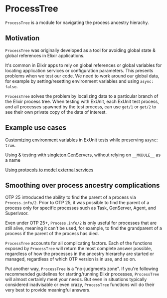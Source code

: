 # ProcessTree

<!-- MDOC -->
<!-- INCLUDE -->

`ProcessTree` is a module for navigating the process ancestry hierachy.

## Motivation

`ProcessTree` was originally developed as a tool for avoiding global state & global references in Elixir applications. 

It's common in Elixir apps to rely on global references or global variables for locating application services or configuration parameters. This presents problems when we test our code. We need to work around our global data, for example by setting/resetting environment variables and using `async: false`.

`ProcessTree` solves the problem by localizing data to a particular branch of the Elixir process tree. When testing with ExUnit, each ExUnit test process, and all processes spawned by the test process, can use `get/1` or `get/2` to see their own private copy of the data of interest. 

## Example use cases

[Customizing environment variables](./examples/environment-variable-example.md) in ExUnit tests while preserving `async: true`.

Using & testing with [singleton GenServers](./examples/genserver-example.md), without relying on `__MODULE__` as a name

[Using protocols to model external services](./examples/protocol-example.md)

## Smoothing over process ancestry complications

OTP 25 introduced the ability to find the parent of a process via `Process.info/2`. Prior to OTP 25, it was possible to find the parent of a process only for specific processes such as Task, GenServer, Agent, and Superivsor.

Even under OTP 25+, `Process.info/2` is only useful for processes that are still alive, meaning it can't be used, for example, to find the grandparent of a process if the parent of the process has died. 

`ProcessTree` accounts for all complicating factors. Each of the functions exposed by `ProcessTree` will return the most complete answer possible, regardless of how the processes in the ancestry hierarchy are started or managed, regardless of which OTP version is in use, and so on.

Put another way, `ProcessTree` is a "no-judgments zone". If you're following recommended guidelines for starting/running Elixir processes, `ProcessTree` will almost certainly meet your needs. But even in situations typically considered inadvisable or even crazy, `ProcessTree` functions will do their very best to provide meaningful answers.















